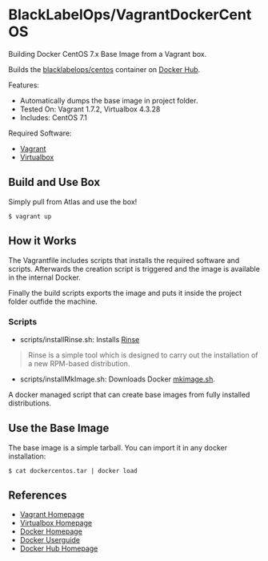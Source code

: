 # BlackLabelOps/VagrantDockerCentOS

Building Docker CentOS 7.x Base Image from a Vagrant box.

Builds the [blacklabelops/centos](https://registry.hub.docker.com/u/blacklabelops/centos/) container on [Docker Hub](https://registry.hub.docker.com).

Features:

* Automatically dumps the base image in project folder.
* Tested On: Vagrant 1.7.2, Virtualbox 4.3.28
* Includes: CentOS 7.1

Required Software:

* [Vagrant](https://www.vagrantup.com/)
* [Virtualbox](https://www.virtualbox.org/)

## Build and Use Box

Simply pull from Atlas and use the box!

~~~~
$ vagrant up
~~~~    

## How it Works

The Vagrantfile includes scripts that installs the required software and scripts. Afterwards the creation script is triggered and the image is available in the internal Docker.

Finally the build scripts exports the image and puts it inside the project folder outfide the machine.

### Scripts

* scripts/installRinse.sh: Installs [Rinse](http://collab-maint.alioth.debian.org/rinse/) 

> Rinse is a simple tool which is designed to carry out the installation of a new RPM-based distribution.

* scripts/installMkImage.sh: Downloads Docker [mkimage.sh](https://github.com/docker/docker/tree/master/contrib). 

A docker managed script that can create base images from fully installed distributions.

## Use the Base Image

The base image is a simple tarball. You can import it in any docker installation:

~~~~
$ cat dockercentos.tar | docker load
~~~~  

## References

* [Vagrant Homepage](https://www.vagrantup.com/)
* [Virtualbox Homepage](https://www.virtualbox.org/)
* [Docker Homepage](https://www.docker.com/)
* [Docker Userguide](https://docs.docker.com/userguide/)
* [Docker Hub Homepage](https://registry.hub.docker.com)



